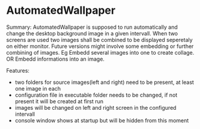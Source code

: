 # AutomatedWallpaper
Summary: 
AutomatedWallpaper is supposed to run automatically and change the desktop background 
image in a given intervall. When two screens are used two images shall be combined to be displayed
seperetaly on either monitor. Future versions might involve some embedding or further combining 
of images. Eg Embedd several images into one to create collage. OR Embedd informations into an 
image.

Features:
- two folders for source images(left and right) need to be present, at least one image in each
- configuration file in executable folder needs to be changed, if not present it will be created at first run
- images will be changed on left and right screen in the configured intervall
- console window shows at startup but will be hidden from this moment
